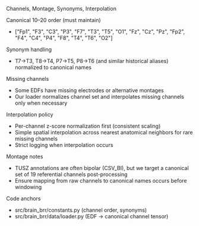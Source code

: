 Channels, Montage, Synonyms, Interpolation

Canonical 10–20 order (must maintain)

- ["Fp1", "F3", "C3", "P3", "F7", "T3", "T5", "O1",
  "Fz", "Cz", "Pz",
  "Fp2", "F4", "C4", "P4", "F8", "T4", "T6", "O2"]

Synonym handling

- T7→T3, T8→T4, P7→T5, P8→T6 (and similar historical aliases) normalized to canonical names

Missing channels

- Some EDFs have missing electrodes or alternative montages
- Our loader normalizes channel set and interpolates missing channels only when necessary

Interpolation policy

- Per-channel z-score normalization first (consistent scaling)
- Simple spatial interpolation across nearest anatomical neighbors for rare missing channels
- Strict logging when interpolation occurs

Montage notes

- TUSZ annotations are often bipolar (CSV_BI), but we target a canonical set of 19 referential channels post-processing
- Ensure mapping from raw channels to canonical names occurs before windowing

Code anchors

- src/brain_brr/constants.py (channel order, synonyms)
- src/brain_brr/data/loader.py (EDF → canonical channel tensor)


